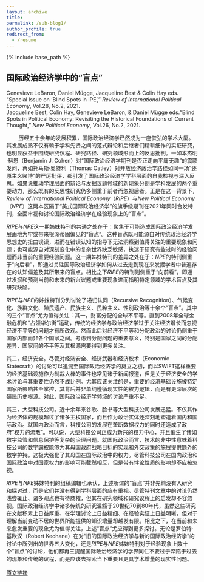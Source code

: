 ```yaml
---
layout: archive
title: 
permalink: /sub-blog1/
author_profile: true
redirect_from:
  - /resume
---
```


{% include base_path %}

## 国际政治经济学中的“盲点”

Genevieve LeBaron, Daniel Mügge, Jacqueline Best & Colin Hay eds. “Special Issue on ‘Blind Spots in IPE’,” *Review of International Political Economy*, Vol.28, No.2, 2021.
<br>
Jacqueline Best, Colin Hay, Genevieve LeBaron, & Daniel Mügge eds.“Blind Spots in Political Economy: Revisiting the Historical Foundations of Current Thought,” *New Political Economy*, Vol.26, No.2, 2021.
<br>

&emsp;&emsp; 历经五十余年的发展积累，国际政治经济学已然成为一座恢弘的学术大厦。其发展成熟不仅有赖于学科先贤之间的范式辩论和后继者们精耕细作的实证研究，也明显获益于围绕研究议程、研究路径、研究领域形而上的反思批判。一如本杰明·科恩（Benjamin J. Cohen）对“国际政治经济学期刊是否正走向平庸无趣”的震聩发问，再如托马斯·奥特利（Thomas Oatley）对开放经济政治学路径如同一场“还原主义赌博”的严厉批评，都引发了国际政治经济学学科层面的自我检视与深入反思。如果说推动学理层面的辩论与发掘议题领域的新现象分别是学科发展的两个重要动力，那么既有的反思性研究仍多侧重于前者而忽视后者。正是在这一背景下，*Review of International Political Economy*（*RIPE*）与*New Political Economy*（*NPE*）这两本区隔于“美式国际政治经济学”的旗手级期刊在2021年同时合发特刊，全面审视和讨论国际政治经济学在经验现象上的“盲点”。

*RIPE*与*NPE*这一期姊妹特刊的共通之处在于：聚焦于可能造成国际政治经济学发展画地为牢或带来根深蒂固偏见的“盲点”。这种盲点既可能源自对传统政治经济学思想史的扭曲误读，进而在错误认知的指导下无法洞察到值得关注的重要现象和问题；也可能源自对深刻变化中的复杂世界缺乏敏感，执迷于研究有些过时的经验问题而非当前的重要经验问题。这一期姊妹特刊的差异之处在于：*NPE*的特刊侧重于“向后看”，即通过关注国际政治经济学如何从过去走到现在来发掘学者中普遍存在的认知偏差及其所带来的盲点。相比之下*RIPE*的特刊则侧重于“向前看”，即通过发掘和预测当前和未来的新兴议题或重要现象进而指明特定领域的学术盲点及其研究缺陷。

*RIPE*与*NPE*的姊妹特刊分列讨论了递归认同（Recursive Recognition）、气候变化、族群文化、殖民遗产、民族主义、民粹主义、性别政治等十余个“盲点”。其中的三个“盲点”尤为值得关注：其一，财富分配的全球不平等。直到2008年全球金融危机和“占领华尔街”运动，传统的经济学与政治经济学过于关注经济增长而忽视经济不平等的问题才有所改观。然而此后对经济不平等和分配政治的讨论仍侧重于国家内部而非各个国家之间。考虑到分配问题的重要意义，特别是国家之间的分配差异，国家间的不平等及其根源需要得到更多关注。

其二，经济安全。尽管对经济安全、经济武器和经济权术（Economic Statecraft）的讨论可以追溯至国际政治经济学的奠立之初，而以SWIFT这样重要的经济基础设施作为制裁大棒的事件也常见诸于新闻报道，但是关于经济安全的学术讨论与其重要性仍然不成比例。尤其应该关注的是，重要的经济基础设施被特定国家所影响甚至掌控，其背后并非单纯遵循现实性的权力逻辑，而是有更深层次的殖民历史根源。对此，国际政治经济学领域的讨论严重不足。

其三，大型科技公司。近十余年来谷歌、脸书等大型科技公司发展迅猛。不仅其作为经济体的规模超过了诸多主权国家，而且作为政治实体还深刻地塑造着国内和国际政治。就国内政治而言，科技公司的发展在垄断数据权力的同时还造成了政府“权力的流散”。可以说，大型科技公司正成为新兴的权力中心，并且催生了诸如数字监管和信息保护等复杂的治理问题。就国际政治而言，技术的非中性意味着科技公司的数字霸权能够为其母国政府战略目标的实现和外交政策的施展提供额外的数字护持。这极大强化了其母国在国际政治中的权力。尽管科技公司在国内政治和国际政治中对国家权力的影响可能截然相反，但是带有悖论性质的影响却不应被忽视。

*RIPE*与*NPE*姊妹特刊的组稿编辑也承认，上述所谓的“盲点”并非先前没有人研究和探讨过，而是它们并没有得到学科层面的应有重视。尽管特刊文章中的讨论仍然浅尝辄止、诸多观点也有待商榷，但其在研究领域和研究议程上的启发却不容忽视。国际政治经济学中诸多传统的研究滥觞于20世纪70到80年代，虽然这些研究在文献积累上日益厚重、在学理讨论上日益精细、在经验实证上日益明晰，但对于理解当前变动不居的世界所能提供的知识增量却越发有限。相比之下，在当前和未来愈发重要的现象尤为值得关注，上述“盲点”尤应得到更多探讨。无论是罗伯特·基欧汉（Robert Keohane）在对“旧的国际政治经济学与新的国际政治经济学”的讨论中所列出的世界五大变化，还是*RIPE*与*NPE*姊妹特刊对于经验现象上数十个“盲点”的讨论，他们都再三提醒国际政治经济学的学界同仁不要过于深陷于过去的现象和传统的议程，而是应该去探索当下重要且更具学术增量的现实性问题。
<br>
<br>
[原文链接](https://mp.weixin.qq.com/s/LAxk-0BM7H6_VoUdbqtEGw)

